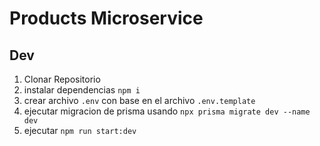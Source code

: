 # Products Microservice

## Dev

1. Clonar Repositorio
2. instalar dependencias `npm i`
3. crear archivo `.env` con base en el archivo `.env.template`
4. ejecutar migracion de prisma usando `npx prisma migrate dev --name dev`
5. ejecutar `npm run start:dev`
